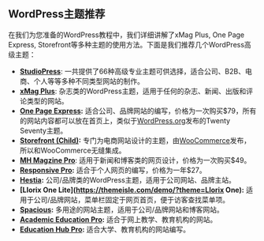 ## **WordPress主题**推荐

在我们为您准备的WordPress教程中，我们详细讲解了xMag Plus, One Page Express, Storefront等多种主题的使用方法。下面是我们推荐几个WordPress高级主题：

- [**StudioPress**](https://www.studiopress.com/): 一共提供了66种高级专业主题可供选择，适合公司、B2B、电商、个人等等多种不同类型网站的制作。
- [**xMag Plus**](https://www.designlabthemes.com/xmag-plus-wordpress-theme/): 杂志类的WordPress主题，适用于任何的杂志、新闻、出版和评论类型的网站。
- **[One Page Express](https://onepageexpress.com/?utm_source=install&utm_medium=wp):** 适合公司、品牌网站的编写，价格为一次购买$79，所有的网站内容都可以放在首页上，类似于[WordPress.org](https://wordpress.org/)发布的Twenty Seventy主题。
- **[Storefront (Child)](https://woocommerce.com/storefront/?aff=6699):** 专门为电商网站设计的主题，由[WooCommerce](https://woocommerce.com/?aff=6699)发布，所以和WooCommerce无缝集成。
- [**MH Magzine Pro**](https://www.mhthemes.com/themes/mh/magazine/): 适用于新闻和博客类的网页设计，价格为一次购买$49。
- **[Responsive Pro](https://cyberchimps.com/store/responsivepro/):** 适合于个人网页的编写，价格为一年$27。
- **[Hestia](http://justfreethemes.com/demo/?theme=Hestia):** 公司/品牌类的WordPress主题，适用于公司网站、品牌主站。
- **[LIorix One Lite](https://themeisle.com/demo/?theme=Llorix One):** 适用于公司/品牌网站，菜单栏固定于网页首页，便于访客查找菜单项。
- **[Spacious](https://themegrill.com/pricing/?pid=958&vid=1221792):** 多用途的网站主题，适用于公司/品牌网站和博客网站。
- **[Academic Education Pro](https://logicalthemes.com/academic-education-pro/):** 适合于网上教学、教育机构的网站。
- **[Education Hub Pro](http://themepalace.com/theme-demo/?demo=a3NyN3ZOb1QrVkFoN04rc2RBdGNUQT09):** 适合大学、教育机构的网站编写。